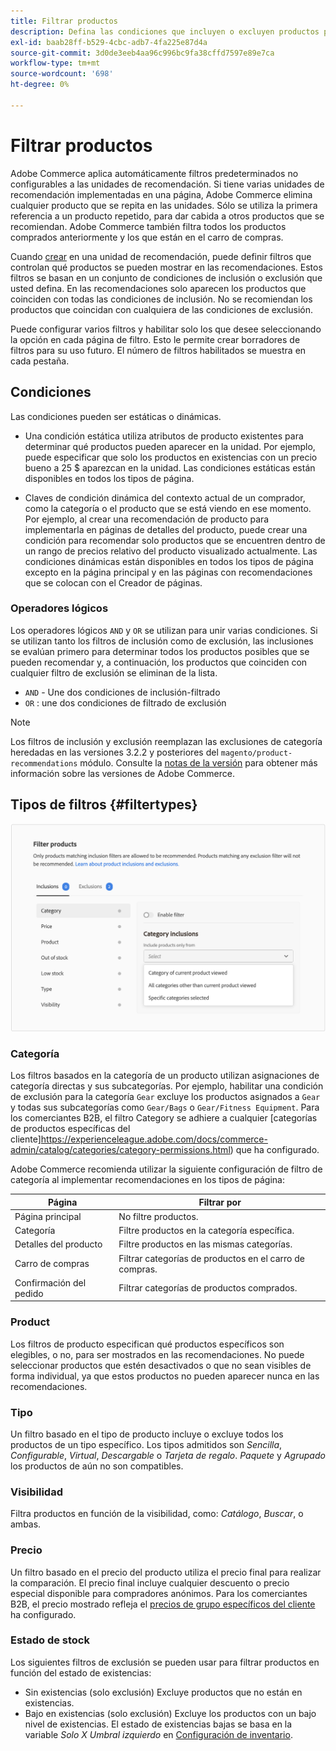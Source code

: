 ```yaml
---
title: Filtrar productos
description: Defina las condiciones que incluyen o excluyen productos para que no se utilicen como recomendaciones.
exl-id: baab28ff-b529-4cbc-adb7-4fa225e87d4a
source-git-commit: 3d0de3eeb4aa96c996bc9fa38cffd7597e89e7ca
workflow-type: tm+mt
source-wordcount: '698'
ht-degree: 0%

---
```


# Filtrar productos

Adobe Commerce aplica automáticamente filtros predeterminados no configurables a las unidades de recomendación. Si tiene varias unidades de recomendación implementadas en una página, Adobe Commerce elimina cualquier producto que se repita en las unidades. Sólo se utiliza la primera referencia a un producto repetido, para dar cabida a otros productos que se recomiendan. Adobe Commerce también filtra todos los productos comprados anteriormente y los que están en el carro de compras.

Cuando [crear](create.md) en una unidad de recomendación, puede definir filtros que controlan qué productos se pueden mostrar en las recomendaciones. Estos filtros se basan en un conjunto de condiciones de inclusión o exclusión que usted defina. En las recomendaciones solo aparecen los productos que coinciden con todas las condiciones de inclusión. No se recomiendan los productos que coincidan con cualquiera de las condiciones de exclusión.

Puede configurar varios filtros y habilitar solo los que desee seleccionando la opción en cada página de filtro. Esto le permite crear borradores de filtros para su uso futuro. El número de filtros habilitados se muestra en cada pestaña.

## Condiciones

Las condiciones pueden ser estáticas o dinámicas.

- Una condición estática utiliza atributos de producto existentes para determinar qué productos pueden aparecer en la unidad. Por ejemplo, puede especificar que solo los productos en existencias con un precio bueno a 25 $ aparezcan en la unidad. Las condiciones estáticas están disponibles en todos los tipos de página.

- Claves de condición dinámica del contexto actual de un comprador, como la categoría o el producto que se está viendo en ese momento. Por ejemplo, al crear una recomendación de producto para implementarla en páginas de detalles del producto, puede crear una condición para recomendar solo productos que se encuentren dentro de un rango de precios relativo del producto visualizado actualmente. Las condiciones dinámicas están disponibles en todos los tipos de página excepto en la página principal y en las páginas con recomendaciones que se colocan con el Creador de páginas.

### Operadores lógicos

Los operadores lógicos `AND` y `OR` se utilizan para unir varias condiciones. Si se utilizan tanto los filtros de inclusión como de exclusión, las inclusiones se evalúan primero para determinar todos los productos posibles que se pueden recomendar y, a continuación, los productos que coinciden con cualquier filtro de exclusión se eliminan de la lista.

- `AND` - Une dos condiciones de inclusión-filtrado
- `OR` : une dos condiciones de filtrado de exclusión

>[!NOTE]
>
> Los filtros de inclusión y exclusión reemplazan las exclusiones de categoría heredadas en las versiones 3.2.2 y posteriores del `magento/product-recommendations` módulo. Consulte la [notas de la versión](release-notes.md) para obtener más información sobre las versiones de Adobe Commerce.

## Tipos de filtros {#filtertypes}

![Filtros](assets/rec-conditions.png)

### Categoría

Los filtros basados en la categoría de un producto utilizan asignaciones de categoría directas y sus subcategorías. Por ejemplo, habilitar una condición de exclusión para la categoría `Gear` excluye los productos asignados a `Gear` y todas sus subcategorías como `Gear/Bags` o `Gear/Fitness Equipment`. Para los comerciantes B2B, el filtro Category se adhiere a cualquier [categorías de productos específicas del cliente]https://experienceleague.adobe.com/docs/commerce-admin/catalog/categories/category-permissions.html) que ha configurado.

Adobe Commerce recomienda utilizar la siguiente configuración de filtro de categoría al implementar recomendaciones en los tipos de página:

| Página | Filtrar por |
|---|---|
| Página principal | No filtre productos. |
| Categoría | Filtre productos en la categoría específica. |
| Detalles del producto | Filtre productos en las mismas categorías. |
| Carro de compras | Filtrar categorías de productos en el carro de compras. |
| Confirmación del pedido | Filtrar categorías de productos comprados. |

### Product

Los filtros de producto especifican qué productos específicos son elegibles, o no, para ser mostrados en las recomendaciones. No puede seleccionar productos que estén desactivados o que no sean visibles de forma individual, ya que estos productos no pueden aparecer nunca en las recomendaciones.

### Tipo

Un filtro basado en el tipo de producto incluye o excluye todos los productos de un tipo específico. Los tipos admitidos son _Sencilla_, _Configurable_, _Virtual_, _Descargable_ o _Tarjeta de regalo_. _Paquete_ y _Agrupado_ los productos de aún no son compatibles.

### Visibilidad

Filtra productos en función de la visibilidad, como: _Catálogo_, _Buscar_, o ambas.

### Precio

Un filtro basado en el precio del producto utiliza el precio final para realizar la comparación. El precio final incluye cualquier descuento o precio especial disponible para compradores anónimos. Para los comerciantes B2B, el precio mostrado refleja el [precios de grupo específicos del cliente](https://experienceleague.adobe.com/docs/commerce-admin/catalog/products/pricing/pricing-advanced.html) ha configurado.

### Estado de stock

Los siguientes filtros de exclusión se pueden usar para filtrar productos en función del estado de existencias:

- Sin existencias (solo exclusión) Excluye productos que no están en existencias.
- Bajo en existencias (solo exclusión) Excluye los productos con un bajo nivel de existencias. El estado de existencias bajas se basa en la variable _Solo X Umbral izquierdo_ en [Configuración de inventario](https://experienceleague.adobe.com/docs/commerce-admin/config/catalog/inventory.html).
